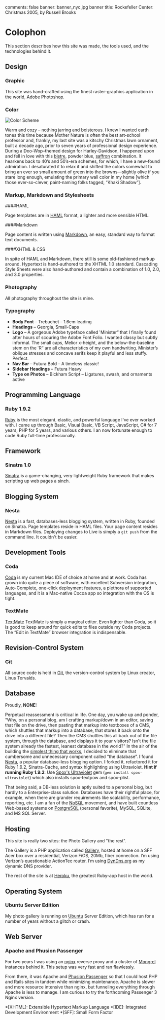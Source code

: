 comments: false
banner: banner_nyc.jpg
banner title: Rockefeller Center: Christmas 2005, by Russell Brooks

# Colophon

This section describes how this site was made, the tools used, and the technologies behind it.

## Design

### Graphic

This site was hand-crafted using the finest raster-graphics application in the world, Adobe Photoshop.

### Color

![Color Scheme](/images/swatch_color_scheme.gif "Color Scheme")

Warm and cozy – nothing jarring and boisterous. I knew I wanted earth tones this time because Mother Nature is often the best art-school professor and, frankly, my last site was a kitschy Christmas lawn ornament, built a decade ago, prior to seven years of professional design experience. During a Doo-Wop–themed design for Harley-Davidson, I happened upon and fell in love with this [bistre](http://en.wikipedia.org/wiki/Bistre), powder blue, [saffron](http://en.wikipedia.org/wiki/Saffron_%28color%29) combination. It hearkens back to 40’s and 50’s-era schemes, for which, I have a new-found admiration. I desaturated it to relax it and shifted the colors somewhat to bring an ever so small amount of green into the browns—slightly olive if you stare long enough, emulating the primary wall color in my home [which those ever-so-clever, paint-naming folks tagged, &#8220;Khaki Shadow&#8221;].

### Markup, Markdown and Stylesheets

####HAML

Page templates are in [HAML](http://haml-lang.com/ "HTML Abstraction Markup Language") format, a lighter and more sensible HTML.

####Markdown

Page content is written using [Markdown](http://daringfireball.net/projects/markdown/ "Markdown"), an easy, standard way to format text documents.

####XHTML & CSS

In spite of HAML and Markdown, there still is some old-fashioned markup around.  Hypertext is hand-authored to the XHTML 1.0 standard. Cascading Style Sheets were also hand-authored and contain a combination of 1.0, 2.0, and 3.0 properties.

### Photography

All photography throughout the site is mine.

### Typography

* **Body Font** – Trebuchet – 1.6em leading
* **Headings** – Georgia, Small-Caps
* **Logo** – A gorgeous Adobe typeface called &#8219;Minister&#8220; that I finally found after hours of scouring the Adobe Font Folio. I wanted classy but subtly informal. The small caps, Melior x-height, and the below-the-baseline stem on the &#8219;R&#8220; are all characteristics of my own handwriting. Minister&#8217;s oblique stresses and concave serifs keep it playful and less stuffy. Perfect.
* **Nav Bar** – Futura Bold – A timeless classic!
* **Sidebar Headings** – Futura Heavy
* **Type on Photos** – Bickham Script – Ligatures, swash, and ornaments active

## Programming Language

### Ruby 1.9.2

[Ruby](http://www.ruby-lang.org/) is the most elegant, elastic, and powerful language I've ever worked with.  I came up through Basic, Visual Basic, VB Script, JavaScript, C# for 7 years, PHP for 5 years, and various others.  I an now fortunate enough to code Ruby full-time professionally.

## Framework

### Sinatra 1.0

[Sinatra](http://www.sinatrarb.com/) is a game-changing, very lightweight Ruby framework that makes scripting up web pages a sinch.

## Blogging System

### Nesta

[Nesta](http://effectif.com/nesta) is a fast, databases-less blogging system, written in Ruby, founded on Sinatra. Page templates reside in HAML files. Your page content resides in Markdown files. Deploying changes to Live is simply a `git push` from the command line. It couldn't be easier.

## Development Tools

### Coda

[Coda](http://www.panic.com/coda/) is my current Mac IDE of choice at home and at work. Coda has grown into quite a piece of software, with excellent Subversion integration, Auto-Complete, one-click deployment features, a plethora of supported languages, and it is a Mac-native Cocoa app so integration with the OS is tight.

### TextMate

[TextMate](http://macromates.com/) TextMate is simply a magical editor. Even lighter than Coda, so it is good to keep around for quick edits to files outside my Coda projects. The &#8220;Edit in TextMate&#8221; browser integration is indispensable.

## Revision-Control System

### Git

All source code is held in [Git](http://git-scm.com/), the version-control system by Linux creator, Linus Torvalds.

## Database

Proudly, **NONE**!

Perpetual reassessment is critical in life.  One day, you wake up and ponder, "Why, on a personal blog, am I crafting markup/down in an editor, saving that file on the drive, then pasting that markup into textboxes of a CMS, which shuttles that markup into a database, that stores it back onto the drive into a different file?  Then the CMS shuttles this all back out of the file system, through the database, and displays it to your visitors?  Isn't the file system already the fastest, leanest database in the world?"  In the air of the building the [simplest thing that works](http://www.c2.com/cgi/wiki?DoTheSimplestThingThatCouldPossiblyWork), I decided to eliminate that cumbersome and unnecessary component called &#8220;the database&#8221;.  I found [Nesta](http://effectif.com/nesta), a popular database-less blogging option.  I forked it, refactored it for Ruby 1.9.2, Sinatra-Cache, and syntax highlighting using Ultraviolet.  **Hint if running Ruby 1.9.2**: Use [Spox's Ultraviolet](http://github.com/spox/ultraviolet) gem (`gem install spox-ultraviolet`) which also installs spox-textpow and spox-plist.

That being said, a DB-less solution is aptly suited to a personal blog, but hardly to a Enterprise-class solution.  Databases have their rightful place, for example, when there are grander requirements like scalability, performance, reporting, etc.  I am a fan of the [NoSQL](http://en.wikipedia.org/wiki/NoSQL) movement, and have built countless Web-based systems on [PostgreSQL](http://www.postgresql.org) (personal favorite), MySQL, SQLite, and MS SQL Server.

## Hosting

This site is really two sites: the Photo Gallery and "the rest".

The Gallery is a PHP application called [Gallery](http://gallery.menalto.com/), hosted at home on a SFF Acer box over a residential, Verizon FiOS, 20Mb, fiber connection. I&#8217;m using Verizon’s questionable ActionTec router. I’m using [DynDns.org](http://www.dyndns.com) as my dynamic DNS provider.

The rest of the site is at [Heroku](http://www.heroku.com), the greatest Ruby-app host in the world.

## Operating System

### Ubuntu Server Edition

My photo gallery is running on [Ubuntu](http://www.ubuntu.com/) Server Edition, which has run for a number of years without a glitch or crash.

## Web Server

### Apache and Phusion Passenger

For two years I was using an [nginx](http://nginx.net/) reverse proxy and a cluster of [Mongrel](http://github.com/fauna/mongrel) instances behind it. This setup was very fast and ran flawlessly.

From there, it was Apache and [Phusion Passenger](http://phusion.nl) so that I could host PHP and Rails sites in tandem while minimizing maintenance.  Apache is slower and more resource intensive than nginx, but funneling everything through Apache is less to manage.  I am curious to try the forthcoming Passenger 3 Nginx version.

*[XHTML]: Extensible Hypertext Markup Language
*[IDE]: Integrated Development Environment
*[SFF]: Small Form Factor